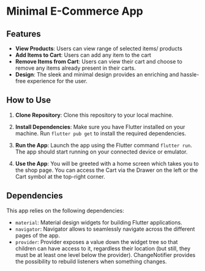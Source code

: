 # Minimal E-Commerce App

## Features

- **View Products**: Users can view range of selected items/ products
- **Add Items to Cart**: Users can add any item to the cart
- **Remove Items from Cart**: Users can view their cart and choose to remove any items already present in their carts.
- **Design**: The sleek and minimal design provides an enriching and hassle-free experience for the user.

## How to Use

1. **Clone Repository**: Clone this repository to your local machine.

2. **Install Dependencies**: Make sure you have Flutter installed on your machine. Run `flutter pub get` to install the required dependencies.

3. **Run the App**: Launch the app using the Flutter command `flutter run`. The app should start running on your connected device or emulator.

4. **Use the App**: You will be greeted with a home screen which takes you to the shop page. You can access the Cart via the Drawer on the left or the Cart symbol at the top-right corner.

## Dependencies

This app relies on the following dependencies:

- `material`: Material design widgets for building Flutter applications.
- `navigator`: Navigator allows to seamlessly navigate across the different pages of the app.
- `provider`: Provider exposes a value down the widget tree so that children can have access to it, regardless their location (but still, they must be at least one level below the provider). ChangeNotifier provides the possibility to rebuild listeners when something changes.

